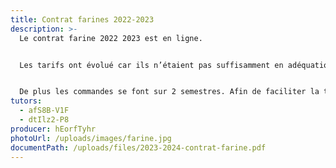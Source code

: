 ```yaml
---
title: Contrat farines 2022-2023
description: >-
  Le contrat farine 2022 2023 est en ligne.


  Les tarifs ont évolué car ils n’étaient pas suffisamment en adéquation avec les charges de production et le temps de travail. Hélène reste à votre disposition pour vous expliquer leur démarche.


  De plus les commandes se font sur 2 semestres. Afin de faciliter la tâche comptable de nos producteurs, il nous est demandé de faire un chèque par semestre dont le montant sera le montant exact de la commande semestrielle (au centime près). Seule exception, pour des commandes annuelles inférieures à 20€, un seul chèque est à faire.
tutors:
  - afS8B-V1F
  - dtIlz2-P8
producer: hEorfTyhr
photoUrl: /uploads/images/farine.jpg
documentPath: /uploads/files/2023-2024-contrat-farine.pdf
---
```

